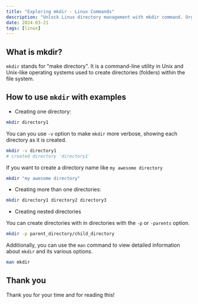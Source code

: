 ```yaml
---
title: "Exploring mkdir - Linux Commands"
description: "Unlock Linux directory management with mkdir command. Organize files seamlessly. Learn usage tips & examples. Dive into efficient directory creation!"
date: 2024-03-21
tags: [linux]
---
```


## What is mkdir?

`mkdir` stands for "make directory". It is a command-line utility in Unix and Unix-like operating systems used to create directories (folders) within the file system.

## How to use `mkdir` with examples

- Creating one directory:

```bash
mkdir directory1
```

You can you use `-v` option to make `mkdir` more verbose, showing each directory as it is created.

```bash
mkdir -v directory1
# created directory 'directory1'
```

If you want to create a directory name like `my awesome directory`

```bash
mkdir "my awesome directory"
```

- Creating more than one directories:

```bash
mkdir directory1 directory2 directory3

```

- Creating nested directories

You can create directories with in directories with the `-p` or `-parents` option.

```bash
mkdir -p parent_directory/child_directory
```

Additionally, you can use the `man` command to view detailed information about `mkdir` and its various options.

```bash
man mkdir
```

## Thank you

Thank you for your time and for reading this!
